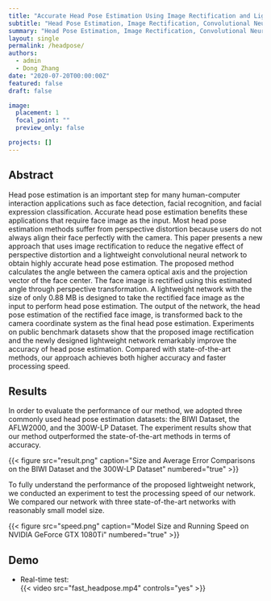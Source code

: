 ```yaml
---
title: "Accurate Head Pose Estimation Using Image Rectification and Lightweight Convolutional Neural Network"
subtitle: "Head Pose Estimation, Image Rectification, Convolutional Neural Networks"
summary: "Head Pose Estimation, Image Rectification, Convolutional Neural Networks"
layout: single
permalink: /headpose/
authors:
  - admin
  - Dong Zhang
date: "2020-07-20T00:00:00Z"
featured: false
draft: false

image:
  placement: 1
  focal_point: ""
  preview_only: false

projects: []
---
```


## Abstract

Head pose estimation is an important step for many human-computer interaction applications such as face detection, facial recognition, and facial expression classification. Accurate head pose estimation benefits these applications that require face image as the input. Most head pose estimation methods suffer from perspective distortion because users do not always align their face perfectly with the camera. This paper presents a new approach that uses image rectification to reduce the negative effect of perspective distortion and a lightweight convolutional neural network to obtain highly accurate head pose estimation. The proposed method calculates the angle between the camera optical axis and the projection vector of the face center. The face image is rectified using this estimated angle through perspective transformation. A lightweight network with the size of only 0.88 MB is designed to take the rectified face image as the input to perform head pose estimation. The output of the network, the head pose estimation of the rectified face image, is transformed back to the camera coordinate system as the final head pose estimation. Experiments on public benchmark datasets show that the proposed image rectification and the newly designed lightweight network remarkably improve the accuracy of head pose estimation. Compared with state-of-the-art methods, our approach achieves both higher accuracy and faster processing speed.

## Results

In order to evaluate the performance of our method, we adopted three commonly used head pose estimation datasets: the BIWI Dataset, the AFLW2000, and the 300W-LP Dataset. The experiment results show that our method outperformed the state-of-the-art methods in terms of accuracy.

{{< figure src="result.png" caption="Size and Average Error Comparisons on the BIWI Dataset and the 300W-LP Dataset" numbered="true" >}}

To fully understand the performance of the proposed lightweight network, we conducted an experiment to test the processing speed of our network. We compared our network with three state-of-the-art networks with reasonably small model size.

{{< figure src="speed.png" caption="Model Size and Running Speed on NVIDIA GeForce GTX 1080Ti" numbered="true" >}}

## Demo

* Real-time test:  
  {{< video src="fast_headpose.mp4" controls="yes" >}}
